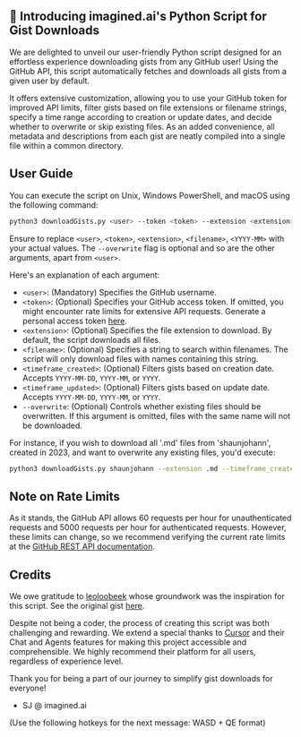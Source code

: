 ## 📌 Introducing imagined.ai's Python Script for Gist Downloads

We are delighted to unveil our user-friendly Python script designed for an effortless experience downloading gists from any GitHub user! Using the GitHub API, this script automatically fetches and downloads all gists from a given user by default. 

It offers extensive customization, allowing you to use your GitHub token for improved API limits, filter gists based on file extensions or filename strings, specify a time range according to creation or update dates, and decide whether to overwrite or skip existing files. As an added convenience, all metadata and descriptions from each gist are neatly compiled into a single file within a common directory. 

## User Guide

You can execute the script on Unix, Windows PowerShell, and macOS using the following command:

```bash
python3 downloadGists.py <user> --token <token> --extension <extension> --filename <filename> --timeframe_created <YYYY-MM> --timeframe_updated <YYYY-MM> --overwrite
```

Ensure to replace `<user>`, `<token>`, `<extension>`, `<filename>`, `<YYYY-MM>` with your actual values. The `--overwrite` flag is optional and so are the other arguments, apart from `<user>`. 

Here's an explanation of each argument:

- `<user>`: (Mandatory) Specifies the GitHub username.
- `<token>`: (Optional) Specifies your GitHub access token. If omitted, you might encounter rate limits for extensive API requests. Generate a personal access token [here](https://docs.github.com/en/authentication/keeping-your-account-and-data-secure/creating-a-personal-access-token).
- `<extension>`: (Optional) Specifies the file extension to download. By default, the script downloads all files.
- `<filename>`: (Optional) Specifies a string to search within filenames. The script will only download files with names containing this string.
- `<timeframe_created>`: (Optional) Filters gists based on creation date. Accepts `YYYY-MM-DD`, `YYYY-MM`, or `YYYY`.
- `<timeframe_updated>`: (Optional) Filters gists based on update date. Accepts `YYYY-MM-DD`, `YYYY-MM`, or `YYYY`.
- `--overwrite`: (Optional) Controls whether existing files should be overwritten. If this argument is omitted, files with the same name will not be downloaded.

For instance, if you wish to download all '.md' files from 'shaunjohann', created in 2023, and want to overwrite any existing files, you'd execute:

```bash
python3 downloadGists.py shaunjohann --extension .md --timeframe_created 2023 --overwrite
```

## Note on Rate Limits

As it stands, the GitHub API allows 60 requests per hour for unauthenticated requests and 5000 requests per hour for authenticated requests. However, these limits can change, so we recommend verifying the current rate limits at the [GitHub REST API documentation](https://docs.github.com/en/rest/overview/resources-in-the-rest-api#rate-limiting).

## Credits

We owe gratitude to [leoloobeek](https://gist.github.com/leoloobeek) whose groundwork was the inspiration for this script. See the original gist [here](https://gist.github.com/leoloobeek/3be8b835988e8d926a4387019370db8d).

Despite not being a coder, the process of creating this script was both challenging and rewarding. We extend a special thanks to [Cursor](https://cursor.so) and their Chat and Agents features for making this project accessible and comprehensible. We highly recommend their platform for all users, regardless of experience level.

Thank you for being a part of our journey to simplify gist downloads for everyone!
- SJ @ imagined.ai

(Use the following hotkeys for the next message: WASD + QE format)
